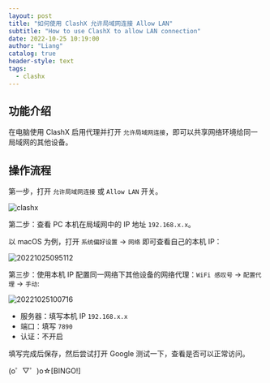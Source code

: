 ```yaml
---
layout: post
title: "如何使用 ClashX 允许局域网连接 Allow LAN"
subtitle: "How to use ClashX to allow LAN connection"
date: 2022-10-25 10:19:00
author: "Liang"
catalog: true
header-style: text
tags:
  - clashx
---
```


## 功能介绍

在电脑使用 ClashX 启用代理并打开 `允许局域网连接`，即可以共享网络环境给同一局域网的其他设备。

## 操作流程

第一步，打开 `允许局域网连接` 或 `Allow LAN` 开关。

![clashx](https://s2.loli.net/2022/10/25/6AxSg23wXLQGJza.png)

第二步：查看 PC 本机在局域网中的 IP 地址 `192.168.x.x`。

以 macOS 为例，打开 `系统偏好设置` -> `网络` 即可查看自己的本机 IP：

![20221025095112](https://s2.loli.net/2022/10/25/IWexoO9MPQFz4AS.png)

第三步：使用本机 IP 配置同一网络下其他设备的网络代理：`WiFi 感叹号` -> `配置代理` -> `手动`:

![20221025100716](https://s2.loli.net/2022/10/25/pwiqY4ZPzVmDEky.png)

- 服务器：填写本机 IP `192.168.x.x`
- 端口：填写 `7890`
- 认证：不开启

填写完成后保存，然后尝试打开 Google 测试一下，查看是否可以正常访问。

(o゜▽゜)o☆[BINGO!]
